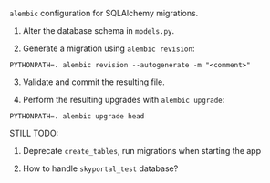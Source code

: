 `alembic` configuration for SQLAlchemy migrations.

1) Alter the database schema in `models.py`.

2) Generate a migration using `alembic revision`:

```
PYTHONPATH=. alembic revision --autogenerate -m "<comment>"
```

3) Validate and commit the resulting file.

4) Perform the resulting upgrades with `alembic upgrade`:

```
PYTHONPATH=. alembic upgrade head
```

STILL TODO:
1) Deprecate `create_tables`, run migrations when starting the app

2) How to handle `skyportal_test` database?
